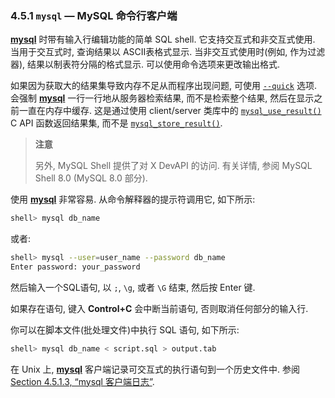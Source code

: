 ### 4.5.1 `mysql` — MySQL 命令行客户端

[**mysql**](https://dev.mysql.com/doc/refman/8.0/en/mysql.html) 时带有输入行编辑功能的简单 SQL shell. 它支持交互式和非交互式使用. 当用于交互式时, 查询结果以 ASCII表格式显示. 当非交互式使用时(例如, 作为过滤器), 结果以制表符分隔的格式显示. 可以使用命令选项来更改输出格式.

如果因为获取大的结果集导致内存不足从而程序出现问题, 可使用 [`--quick`](https://dev.mysql.com/doc/refman/8.0/en/mysql-command-options.html#option_mysql_quick) 选项. 会强制 [**mysql**](https://dev.mysql.com/doc/refman/8.0/en/mysql.html) 一行一行地从服务器检索结果, 而不是检索整个结果, 然后在显示之前一直在内存中缓存. 这是通过使用 client/server 类库中的 [`mysql_use_result()`](https://dev.mysql.com/doc/refman/8.0/en/mysql-use-result.html) C API 函数返回结果集, 而不是 [`mysql_store_result()`](https://dev.mysql.com/doc/refman/8.0/en/mysql-store-result.html).

> **注意**
>
> 另外, MySQL Shell 提供了对 X DevAPI 的访问. 有关详情, 参阅 MySQL Shell 8.0 (MySQL 8.0 部分).

使用 [**mysql**](https://dev.mysql.com/doc/refman/8.0/en/mysql.html) 非常容易. 从命令解释器的提示符调用它, 如下所示:

```bash
shell> mysql db_name
```

或者:

```bash
shell> mysql --user=user_name --password db_name
Enter password: your_password
```

然后输入一个SQL语句, 以 `;`, `\g`, 或者 `\G` 结束, 然后按 Enter 键.

如果存在语句, 键入 **Control+C** 会中断当前语句, 否则取消任何部分的输入行.

你可以在脚本文件(批处理文件)中执行 SQL 语句, 如下所示:

```bash
shell> mysql db_name < script.sql > output.tab
```

在 Unix 上, [**mysql**](https://dev.mysql.com/doc/refman/8.0/en/mysql.html) 客户端记录可交互式的执行语句到一个历史文件中. 参阅 [Section 4.5.1.3, “mysql 客户端日志”](https://dev.mysql.com/doc/refman/8.0/en/mysql-logging.html).